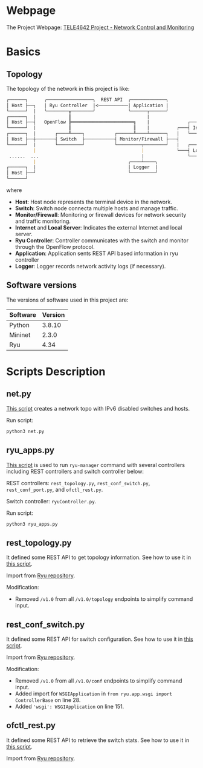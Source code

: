# Webpage

The Project Webpage: [TELE4642 Project - Network Control and Monitoring](https://sites.google.com/view/tele4642-project-ncm)

# Basics 

## Topology
The topology of the network in this project is like:
``` markdown
┌──────┐      ╭─────────────────╮  REST API  ╭─────────────╮
│ Host ├──┐   | Ryu Controller  |<───────────| Application |
└──────┘  |   ╰────────╥────────╯            ╰──────┬──────╯
┌──────┐  |            ║                            | 
│ Host ├──┤   OpenFlow ╠═══════════════════════╗    |              ┌──────────┐
└──────┘  |            ║                       ║    |          ┌───┤ Internet |
┌──────┐  |       ┌────╨────┐           ┌──────╨────┴──────┐   |   └──────────┘
│ Host ├──┼───────┤ Switch  ├───────────┤ Monitor/Firewall ├───┤
└──────┘  |       └─────────┘           └─────────┬────────┘   |   ┌──────────────┐
          |                                       |            └───┤ Local Server |
 ......  ...                                      |                └──────────────┘
          |                                  ╭────┴────╮
┌──────┐  |                                  | Logger  |
│ Host ├──┘                                  ╰─────────╯
└──────┘  
```
where
- **Host**: Host node represents the terminal device in the network.
- **Switch**: Switch node connecta multiple hosts and manage traffic.
- **Monitor/Firewall**: Monitoring or firewall devices for network security and traffic monitoring.
- **Internet** and **Local Server**: Indicates the external Internet and local server.
- **Ryu Controller**: Controller communicates with the switch and monitor through the OpenFlow protocol.
- **Application**: Application sents REST API based information in ryu controller
- **Logger**: Logger records network activity logs (if necessary).

## Software versions
The versions of software used in this project are:

| Software | Version |
| -------- | ------- |
| Python   | 3.8.10  |
| Mininet  | 2.3.0   |
| Ryu      | 4.34    |

# Scripts Description
## net.py

[This script](NCM/net.py) creates a network topo with IPv6 disabled switches and hosts.

Run script:
``` cmd 
python3 net.py
```

## ryu_apps.py

[This script](NCM/ryu_apps.py) is used to run `ryu-manager` command with several controllers including REST controllers and switch controller below:

REST controllers: `rest_topology.py`, `rest_conf_switch.py`, `rest_conf_port.py`, and `ofctl_rest.py`.

Switch controller: `ryuController.py`.

Run script: 
``` cmd 
python3 ryu_apps.py
```
## rest_topology.py 

It defined some REST API to get topology information. See how to use it in [this script](NCM/rest_topology.py).

Import from [Ryu repository](https://github.com/faucetsdn/ryu/blob/master/ryu/app/rest_topology.py). 

Modification:
- Removed `/v1.0` from all `/v1.0/topology` endpoints to simplify command input.

## rest_conf_switch.py

It defined some REST API for switch configuration. See how to use it in [this script](NCM/rest_conf_switch.py).

Import from [Ryu repository](https://github.com/faucetsdn/ryu/blob/master/ryu/app/rest_conf_switch.py). 

Modification:
- Removed `/v1.0` from all `/v1.0/conf` endpoints to simplify command input. 
- Added import for `WSGIApplication` in `from ryu.app.wsgi import ControllerBase` on line 28.
- Added `'wsgi': WSGIApplication` on line 151.

## ofctl_rest.py 

It defined some REST API to retrieve the switch stats. See how to use it in [this script](NCM/ofctl_rest.py).

Import from [Ryu repository](https://github.com/faucetsdn/ryu/blob/master/ryu/app/ofctl_rest.py). 
